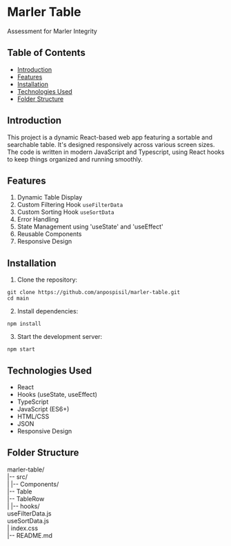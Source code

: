 # Marler Table

Assessment for Marler Integrity 

## Table of Contents

- [Introduction](#introduction)
- [Features](#features)
- [Installation](#installation)
- [Technologies Used](#technologies-used)
- [Folder Structure](#folder-structure)

## Introduction

This project is a dynamic React-based web app featuring a sortable and searchable table. It's designed responsively across various screen sizes. The code is written in modern JavaScript and Typescript, using React hooks to keep things organized and running smoothly.

## Features

1. Dynamic Table Display
2. Custom Filtering Hook `useFilterData`
3. Custom Sorting Hook `useSortData`
4. Error Handling
5. State Management using 'useState' and 'useEffect'
6. Reusable Components
7. Responsive Design

## Installation

1. Clone the repository:

`git clone https://github.com/anpospisil/marler-table.git`  
`cd main`

2. Install dependencies:

`npm install`

3. Start the development server:

`npm start`

## Technologies Used

- React
- Hooks (useState, useEffect)
- TypeScript
- JavaScript (ES6+)
- HTML/CSS
- JSON
- Responsive Design

## Folder Structure

marler-table/  
|-- src/  
|   |-- Components/  
        |-- Table  
        |-- TableRow  
|   |-- hooks/  
        useFilterData.js  
        useSortData.js  
|   index.css  
|-- README.md  